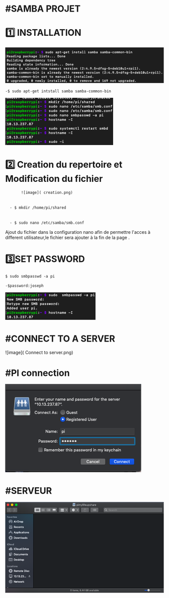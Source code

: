 
 #  #SAMBA PROJET
 




 # :one: INSTALLATION
 
 ![image]( Sudo.png)
 
 ```
 -$ sudo apt-get intstall samba samba-common-bin
 ```
       
   ![image]( creation.png)
 # :two: Creation du repertoire et Modification du fichier 
 
           
           ![image]( creation.png)
      
      
      - $ mkdir /home/pi/shared
        
        
      - $ sudo nano /etc/samba/smb.conf
       
  Ajout du fichier dans la configuration nano afin de 
  permettre l'acces à different utilisateur,le fichier sera 
  ajouter à la fin de la page .
   
   # :three:SET PASSWORD
   
   ```
 $ sudo smbpasswd -a pi
 ```
    -$password:joseph

 
![image]( password.png)

# #CONNECT TO A SERVER
  
  
 ![image]( Connect to server.png)
 
 
 
 # #PI connection
 ![image]( pi.png)


 # #SERVEUR


 ![image](Server.png)
 
